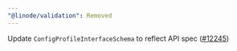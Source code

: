 ```yaml
---
"@linode/validation": Removed
---
```


Update `ConfigProfileInterfaceSchema` to reflect API spec ([#12245](https://github.com/linode/manager/pull/12245))
